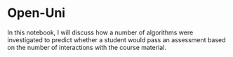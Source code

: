 # Open-Uni
In this notebook, I will discuss how a number of algorithms were investigated to predict whether a student would pass an assessment based on the number of interactions with the course material.
